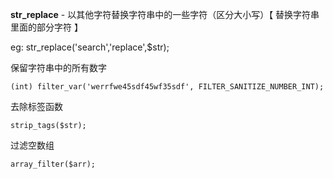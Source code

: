 **str\_replace** - 以其他字符替换字符串中的一些字符（区分大小写）【 替换字符串里面的部分字符 】

eg: str\_replace\('search','replace',$str\);

保留字符串中的所有数字

```
(int) filter_var('werrfwe45sdf45wf35sdf', FILTER_SANITIZE_NUMBER_INT);
```

去除标签函数 

```
strip_tags($str);
```

过滤空数组

```
array_filter($arr);
```



